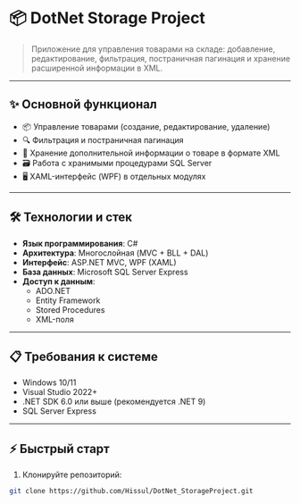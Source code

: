 # 📦 DotNet Storage Project

> Приложение для управления товарами на складе: добавление, редактирование, фильтрация, постраничная пагинация и хранение расширенной информации в XML.

---

## ✨ Основной функционал

- 📦 Управление товарами (создание, редактирование, удаление)
- 🔍 Фильтрация и постраничная пагинация
- 🧾 Хранение дополнительной информации о товаре в формате XML
- 🗃 Работа с хранимыми процедурами SQL Server
- 🖥 XAML-интерфейс (WPF) в отдельных модулях

---

## 🛠 Технологии и стек

- **Язык программирования**: C#
- **Архитектура**: Многослойная (MVC + BLL + DAL)
- **Интерфейс**: ASP.NET MVC, WPF (XAML)
- **База данных**: Microsoft SQL Server Express
- **Доступ к данным**:
  - ADO.NET
  - Entity Framework
  - Stored Procedures
  - XML-поля

---

## 📋 Требования к системе

- Windows 10/11
- Visual Studio 2022+
- .NET SDK 6.0 или выше (рекомендуется .NET 9)
- SQL Server Express

---

## ⚡ Быстрый старт

1. Клонируйте репозиторий:
```bash
git clone https://github.com/Hissul/DotNet_StorageProject.git
